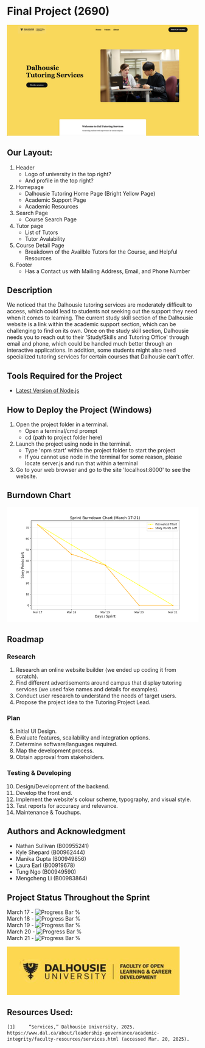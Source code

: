 # Final Project (2690)
![Example Image for Project](./files/screenshot-homepage.png)

## Our Layout:
1. Header
    - Logo of university in the top right?
    - And profile in the top right?
2. Homepage 
    - Dalhousie Tutoring Home Page (Bright Yellow Page)
    - Academic Support Page
    - Academic Resources
3. Search Page
    - Course Search Page 
4. Tutor page
    - List of Tutors
    - Tutor Avalability
5. Course Detail Page
    - Breakdown of the Availble Tutors for the Course, and Helpful Resources 
6. Footer
    -  Has a Contact us with Mailing Address, Email, and Phone Number 

## Description
We noticed that the Dalhousie tutoring services are moderately difficult to access, which could lead to students not seeking out the support they need when it comes to learning. The current study skill section of the Dalhousie website is a link within the academic support section, which can be challenging to find on its own. Once on the study skill section, Dalhousie needs you to reach out to their 'Study/Skills and Tutoring Office' through email and phone, which could be handled much better through an interactive applications. In addition, some students might also need specialized tutoring services for certain courses that Dalhousie can't offer.

## Tools Required for the Project
- [Latest Version of Node.js](https://nodejs.org/en)

## How to Deploy the Project (Windows)
1. Open the project folder in a terminal.
    * Open a terminal/cmd prompt
    * cd (path to project folder here)
2. Launch the project using node in the terminal.
    * Type 'npm start' within the project folder to start the project
    * If you cannot use node in the terminal for some reason, please locate server.js and run that within a terminal
3. Go to your web browser and go to the site 'localhost:8000' to see the website.

## Burndown Chart
![Example Image for Project](./files/BurndownChart.png)

## Roadmap
### Research
1. Research an online website builder (we ended up coding it from scratch).
2. Find different advertisements around campus that display tutoring services (we used fake names and details for examples).
3. Conduct user research to understand the needs of target users.
4. Propose the project idea to the Tutoring Project Lead.
### Plan
5. Initial UI Design.
6. Evaluate features, scailability and integration options.
7. Determine software/languages required.
8. Map the development process.
9. Obtain approval from stakeholders.
### Testing & Developing
10. Design/Development of the backend.
11. Develop the front end.
12. Implement the website's colour scheme, typography, and visual style.
13. Test reports for accuracy and relevance.
14. Maintenance & Touchups.

## Authors and Acknowledgment
- Nathan Sullivan (B00955241)
- Kyle Shepard (B00962444)
- Manika Gupta (B00949856)
- Laura Earl (B00919678)
- Tung Ngo (B00949590)
- Mengcheng Li (B00983864)

## Project Status Throughout the Sprint
March 17 - ![Progress Bar %](https://geps.dev/progress/0)<br>
March 18 - ![Progress Bar %](https://geps.dev/progress/37)<br>
March 19 - ![Progress Bar %](https://geps.dev/progress/50)<br>
March 20 - ![Progress Bar %](https://geps.dev/progress/100)<br>
March 21 - ![Progress Bar %](https://geps.dev/progress/100)

![Image of the Dalhousie Logo](files/banner.jpeg)

## Resources Used:
    [1]     “Services,” Dalhousie University, 2025. https://www.dal.ca/about/leadership-governance/academic-integrity/faculty-resources/services.html (accessed Mar. 20, 2025).
‌